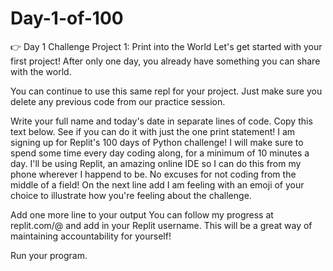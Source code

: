 # Day-1-of-100

👉 Day 1 Challenge
Project 1: Print into the World
Let's get started with your first project! After only one day, you already have something you can share with the world.

You can continue to use this same repl for your project. Just make sure you delete any previous code from our practice session.

Write your full name and today's date in separate lines of code.
Copy this text below. See if you can do it with just the one print statement!
I am signing up for Replit's 100 days of Python challenge!
I will make sure to spend some time every day coding along, for a minimum of 10 minutes a day.
I'll be using Replit, an amazing online IDE so I can do this from my phone wherever I happend to be. No excuses for not coding from the middle of a field!
On the next line add I am feeling with an emoji of your choice to illustrate how you're feeling about the challenge.

Add one more line to your output You can follow my progress at replit.com/@ and add in your Replit username. This will be a great way of maintaining accountability for yourself!

Run your program.


